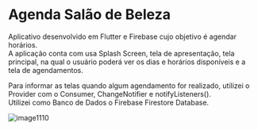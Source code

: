# Agenda Salão de Beleza

<p>
  Aplicativo desenvolvido em Flutter e Firebase cujo objetivo é agendar horários.<br />
  A aplicação conta com usa Splash Screen, tela de apresentação, tela principal, na qual o usuário poderá ver os dias e horários disponíveis e a tela de agendamentos.
</p>
<p>
  Para informar as telas quando algum agendamento for realizado, utilizei o Provider com o Consumer, ChangeNotifier e notifyListeners().<br />
  Utilizei como Banco de Dados o Firebase Firestore Database. <br />
</p>

![image1110](https://user-images.githubusercontent.com/9465347/175165635-9aee16f9-3a78-459e-8401-ce5eeb73f645.png)
